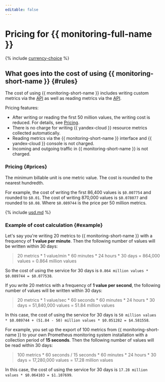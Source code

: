 ```yaml
---
editable: false
---
```

# Pricing for {{ monitoring-full-name }}

{% include [currency-choice](../_includes/pricing/currency-choice.md) %}

## What goes into the cost of using {{ monitoring-short-name }} {#rules}

The cost of using {{ monitoring-short-name }} includes writing custom metrics via the [API](api-ref/index.md) as well as reading metrics via the [API](api-ref/index.md).

Pricing features:

* After writing or reading the first 50 million values, the writing cost is reduced. For details, see [Pricing](#prices).
* There is no charge for writing {{ yandex-cloud }} resource metrics collected automatically.
* Reading metrics via the {{ monitoring-short-name }} interface and {{ yandex-cloud }}  console is not charged.
* Incoming and outgoing traffic in {{ monitoring-short-name }} is not charged.

### Pricing {#prices}

         
         

The minimum billable unit is one metric value. The cost is rounded to the nearest hundredth.

For example, the cost of writing the first 86,400 values is `$0.007754` and rounded to `$0.01`. The cost of writing 870,000 values is `$0.078077` and rounded to `$0.08`. Where `$0.089744` is the price per 50 million metrics. 
         
{% include [usd.md](../_pricing/monitoring/usd.md) %}



### Example of cost calculation {#example}

Let's say you're writing 20 metrics to {{ monitoring-short-name }} with a frequency of **1 value per minute**. Then the following number of values will be written within 30 days:

>20 metrics * 1 value/min * 60 minutes * 24 hours * 30 days = 864,000 values = 0.864 million values

So the cost of using the service for 30 days is `0.864 million values * $0.089744 = $0.077538`.

If you write 20 metrics with a frequency of **1 value per second**, the following number of values will be written within 30 days:

>20 metrics * 1 value/sec * 60 seconds * 60 minutes * 24 hours * 30 days = 51,840,000 values = 51.84 million values

In this case, the cost of using the service for 30 days is `50 million values * $0.089744 + (51.84 - 50) million values * $0.051282 = $4.581558`.

For example, you set up the export of 100 metrics from {{ monitoring-short-name }} to your own Prometheus monitoring system installation with a collection period of **15 seconds**. Then the following number of values will be read within 30 days:

> 100 metrics * 60 seconds / 15 seconds * 60 minutes * 24 hours * 30 days = 17,280,000 values = 17.28 million values

In this case, the cost of using the service for 30 days is `17.28 million values * $0.064103 = $1.107699`.
